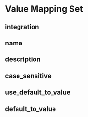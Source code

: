 # Value Mapping Set

## integration

## name

## description

## case_sensitive

## use_default_to_value

## default_to_value
